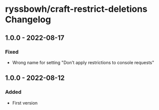# ryssbowh/craft-restrict-deletions Changelog

## 1.0.0 - 2022-08-17

### Fixed
- Wrong name for setting "Don't apply restrictions to console requests"

## 1.0.0 - 2022-08-12

### Added
- First version